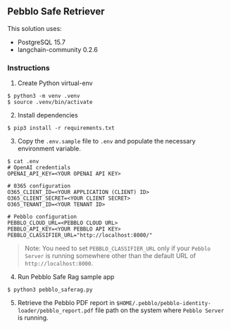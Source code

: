 ## Pebblo Safe Retriever

This solution uses:

- PostgreSQL 15.7
- langchain-community 0.2.6

### Instructions

1. Create Python virtual-env

```console
$ python3 -m venv .venv
$ source .venv/bin/activate
```

2. Install dependencies

```console
$ pip3 install -r requirements.txt
```

3. Copy the `.env.sample` file to `.env` and populate the necessary environment variable.

```console
$ cat .env
# OpenAI credentials
OPENAI_API_KEY=<YOUR OPENAI API KEY>

# 0365 configuration
O365_CLIENT_ID=<YOUR APPLICATION (CLIENT) ID>
O365_CLIENT_SECRET=<YOUR CLIENT SECRET>
O365_TENANT_ID=<YOUR TENANT ID>

# Pebblo configuration
PEBBLO_CLOUD_URL=<PEBBLO CLOUD URL>
PEBBLO_API_KEY=<YOUR PEBBLO API KEY>
PEBBLO_CLASSIFIER_URL="http://localhost:8000/"
```

> Note: You need to set `PEBBLO_CLASSIFIER_URL` only if your `Pebblo Server` is running somewhere other than the default URL
> of `http://localhost:8000`.

4. Run Pebblo Safe Rag sample app

```console
$ python3 pebblo_saferag.py
```

5. Retrieve the Pebblo PDF report in `$HOME/.pebblo/pebblo-identity-loader/pebblo_report.pdf` file path on the system where `Pebblo Server`
   is running.
